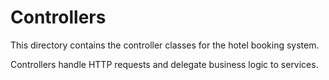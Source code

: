 # Controllers

This directory contains the controller classes for the hotel booking system.

Controllers handle HTTP requests and delegate business logic to services.

